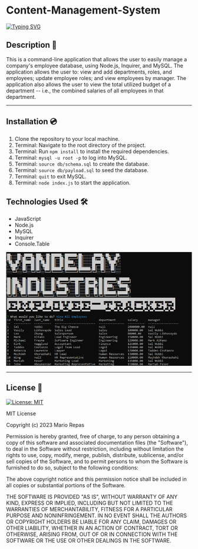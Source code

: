 # Content-Management-System

[![Typing SVG](https://readme-typing-svg.demolab.com?font=Fira+Code&pause=1000&color=9675FF&multiline=true&width=435&height=70&lines=Vandelay+Industries;+Employee+Tracker)](https://git.io/typing-svg)

## Description 📜

This is a command-line application that allows the user to easily manage a company's employee database, using Node.js, Inquirer, and MySQL. The application allows the user to: view and add departments, roles, and employees; update employee roles; and view employees by manager. The application also allows the user to view the total utilized budget of a department -- i.e., the combined salaries of all employees in that department. 

---

## Installation 💿

1. Clone the repository to your local machine.
2. Terminal: Navigate to the root directory of the project.
3. Terminal: Run `npm install` to install the required dependencies.
4. Terminal: `mysql -u root -p` to log into MySQL.
5. Terminal: `source db/schema.sql` to create the database.
6. Terminal: `source db/payload.sql` to seed the database.
7. Terminal: `quit` to exit MySQL.
8. Terminal: `node index.js` to start the application.

## Technologies Used 🛠️

* JavaScript
* Node.js
* MySQL
* Inquirer
* Console.Table

![Screenshot](./assets/img/Screenshot%202023-02-20%20191356.png)

---
## License 📝

[![License: MIT](https://img.shields.io/badge/License-MIT-yellow.svg)](https://opensource.org/licenses/MIT)

MIT License

Copyright (c) 2023 Mario Repas

Permission is hereby granted, free of charge, to any person obtaining a copy of this software and associated documentation files (the "Software"), to deal in the Software without restriction, including without limitation the rights to use, copy, modify, merge, publish, distribute, sublicense, and/or sell copies of the Software, and to permit persons to whom the Software is furnished to do so, subject to the following conditions:

The above copyright notice and this permission notice shall be included in all copies or substantial portions of the Software.

THE SOFTWARE IS PROVIDED "AS IS", WITHOUT WARRANTY OF ANY KIND, EXPRESS OR IMPLIED, INCLUDING BUT NOT LIMITED TO THE WARRANTIES OF MERCHANTABILITY, FITNESS FOR A PARTICULAR PURPOSE AND NONINFRINGEMENT. IN NO EVENT SHALL THE AUTHORS OR COPYRIGHT HOLDERS BE LIABLE FOR ANY CLAIM, DAMAGES OR OTHER LIABILITY, WHETHER IN AN ACTION OF CONTRACT, TORT OR OTHERWISE, ARISING FROM, OUT OF OR IN CONNECTION WITH THE SOFTWARE OR THE USE OR OTHER DEALINGS IN THE SOFTWARE.

